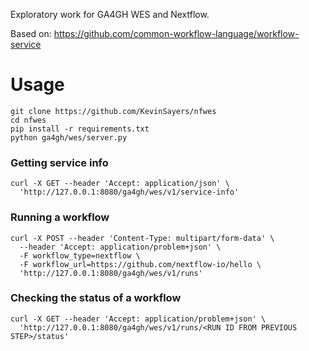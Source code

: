 
Exploratory work for GA4GH WES and Nextflow.

Based on: https://github.com/common-workflow-language/workflow-service

# Usage

```shell script
git clone https://github.com/KevinSayers/nfwes
cd nfwes
pip install -r requirements.txt
python ga4gh/wes/server.py
```

### Getting service info
```shell script
curl -X GET --header 'Accept: application/json' \
  'http://127.0.0.1:8080/ga4gh/wes/v1/service-info'
```

### Running a workflow
```shell script
curl -X POST --header 'Content-Type: multipart/form-data' \
  --header 'Accept: application/problem+json' \
  -F workflow_type=nextflow \
  -F workflow_url=https://github.com/nextflow-io/hello \
  'http://127.0.0.1:8080/ga4gh/wes/v1/runs'
```

### Checking the status of a workflow
```shell script
curl -X GET --header 'Accept: application/problem+json' \
  'http://127.0.0.1:8080/ga4gh/wes/v1/runs/<RUN ID FROM PREVIOUS STEP>/status'
```